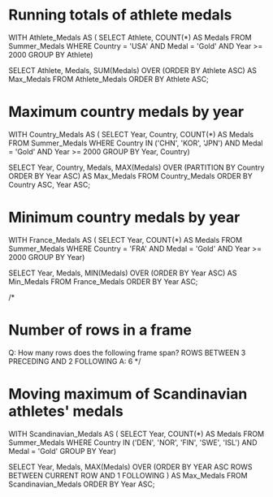 # Running totals of athlete medals
WITH Athlete_Medals AS (
  SELECT
    Athlete, COUNT(*) AS Medals
  FROM Summer_Medals
  WHERE
    Country = 'USA' AND Medal = 'Gold'
    AND Year >= 2000
  GROUP BY Athlete)

SELECT
  Athlete,
  Medals,
  SUM(Medals) OVER (ORDER BY Athlete ASC) AS Max_Medals
FROM Athlete_Medals
ORDER BY Athlete ASC;

# Maximum country medals by year

WITH Country_Medals AS (
  SELECT
    Year, Country, COUNT(*) AS Medals
  FROM Summer_Medals
  WHERE
    Country IN ('CHN', 'KOR', 'JPN')
    AND Medal = 'Gold' AND Year >= 2000
  GROUP BY Year, Country)

SELECT
  Year,
  Country,
  Medals,
  MAX(Medals) OVER (PARTITION BY Country ORDER BY Year ASC) AS Max_Medals
FROM Country_Medals
ORDER BY Country ASC, Year ASC;

# Minimum country medals by year
WITH France_Medals AS (
  SELECT
    Year, COUNT(*) AS Medals
  FROM Summer_Medals
  WHERE
    Country = 'FRA'
    AND Medal = 'Gold' AND Year >= 2000
  GROUP BY Year)

SELECT
  Year,
  Medals,
  MIN(Medals) OVER (ORDER BY Year ASC) AS Min_Medals
FROM France_Medals
ORDER BY Year ASC;

/*
# Number of rows in a frame
Q: How many rows does the following frame span?
   ROWS BETWEEN 3 PRECEDING AND 2 FOLLOWING
A: 6
*/

# Moving maximum of Scandinavian athletes' medals
WITH Scandinavian_Medals AS (
  SELECT
    Year, COUNT(*) AS Medals
  FROM Summer_Medals
  WHERE
    Country IN ('DEN', 'NOR', 'FIN', 'SWE', 'ISL')
    AND Medal = 'Gold'
  GROUP BY Year)

SELECT
  Year,
  Medals,
  MAX(Medals) OVER (ORDER BY YEAR ASC ROWS BETWEEN CURRENT ROW AND 1 FOLLOWING ) AS Max_Medals
FROM Scandinavian_Medals
ORDER BY Year ASC;